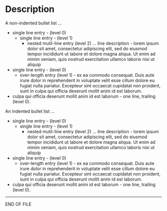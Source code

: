 # Description

A non-indented bullet list ...
- single line entry - (level 0)
  - single line entry - (level 1)
    - nested mutli-line entry (level 2) ... line description - lorem ipsum dolor sit amet, consectetur adipiscing elit, sed do eiusmod tempor incididunt ut labore et dolore magna aliqua. Ut enim ad minim veniam, quis nostrud exercitation ullamco laboris nisi ut aliquip
- single line entry - (level 0)
  - over-length entry (level 1) - ex ea commodo consequat. Duis aute irure dolor in reprehenderit in voluptate velit esse cillum dolore eu fugiat nulla pariatur. Excepteur sint occaecat cupidatat non proident, sunt in culpa qui officia deserunt mollit anim id est laborum.
- culpa qui officia deserunt mollit anim id est laborum - one line, trailing (level 0).

An indented bullet list ...
- single line entry - (level 0)
  - single line entry - (level 1)
    - nested mutli-line entry (level 2) ... line description - lorem ipsum dolor sit amet, consectetur adipiscing elit, sed do eiusmod tempor incididunt ut labore et dolore magna aliqua. Ut enim ad minim veniam, quis nostrud exercitation ullamco laboris nisi ut aliquip
- single line entry - (level 0)
  - over-length entry (level 1) - ex ea commodo consequat. Duis aute irure dolor in reprehenderit in voluptate velit esse cillum dolore eu fugiat nulla pariatur. Excepteur sint occaecat cupidatat non proident, sunt in culpa qui officia deserunt mollit anim id est laborum.
- culpa qui officia deserunt mollit anim id est laborum - one line, trailing (level 0).

---

END OF FILE
